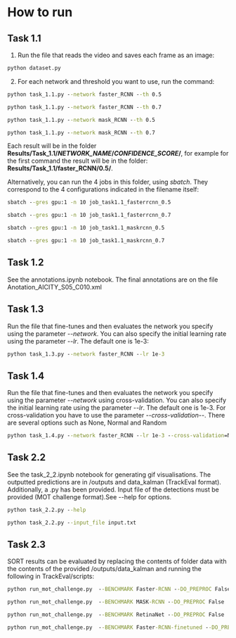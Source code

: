 # How to run

## Task 1.1

1. Run the file that reads the video and saves each frame as an image:

```cmd
python dataset.py
```

2. For each network and threshold you want to use, run the command:

```cmd
python task_1.1.py --network faster_RCNN --th 0.5

python task_1.1.py --network faster_RCNN --th 0.7

python task_1.1.py --network mask_RCNN --th 0.5

python task_1.1.py --network mask_RCNN --th 0.7
```

Each result will be in the folder **Results/Task_1.1/*NETWORK_NAME*/*CONFIDENCE_SCORE*/**, for example for the first command the result will be in the folder: **Results/Task_1.1/faster_RCNN/0.5/**.

Alternatively, you can run the 4 jobs in this folder, using *sbatch*. They correspond to the 4 configurations indicated in the filename itself:

```cmd
sbatch --gres gpu:1 -n 10 job_task1.1_fasterrcnn_0.5

sbatch --gres gpu:1 -n 10 job_task1.1_fasterrcnn_0.7

sbatch --gres gpu:1 -n 10 job_task1.1_maskrcnn_0.5

sbatch --gres gpu:1 -n 10 job_task1.1_maskrcnn_0.7
```

## Task 1.2

See the annotations.ipynb notebook. The final annotations are on the file Anotation_AICITY_S05_C010.xml

## Task 1.3

Run the file that fine-tunes and then evaluates the network you specify using the parameter *--network*. You can also specify the initial learning rate using the parameter *--lr*. The default one is 1e-3:

```cmd
python task_1.3.py --network faster_RCNN --lr 1e-3
```

## Task 1.4

Run the file that fine-tunes and then evaluates the network you specify using the parameter *--network* using cross-validation. You can also specify the initial learning rate using the parameter *--lr*. The default one is 1e-3. For cross-validation you have to use the parameter *--cross-validation--*. There are several options such as None, Normal and Random

```cmd
python task_1.4.py --network faster_RCNN --lr 1e-3 --cross-validation=Normal
```

## Task 2.2

See the task_2_2.ipynb notebook for generating gif visualisations. The outputted predictions are in /outputs and data_kalman (TrackEval format). Additionally, a .py has been provided. Input file of the detections must be provided (MOT challenge format).See --help for options.
```cmd
python task_2.2.py --help
```

```cmd
python task_2.2.py --input_file input.txt 
```

## Task 2.3

SORT results can be evaluated by replacing the contents of folder data with the contents of the provided /outputs/data_kalman and running the following in TrackEval/scripts:
```cmd
python run_mot_challenge.py  --BENCHMARK Faster-RCNN --DO_PREPROC False
```

```cmd
python run_mot_challenge.py  --BENCHMARK MASK-RCNN --DO_PREPROC False
```

```cmd
python run_mot_challenge.py  --BENCHMARK RetinaNet --DO_PREPROC False
```

```cmd
python run_mot_challenge.py  --BENCHMARK Faster-RCNN-finetuned --DO_PREPROC False
```